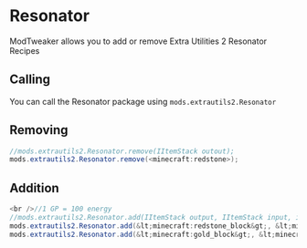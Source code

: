 # Resonator

ModTweaker allows you to add or remove Extra Utilities 2 Resonator Recipes

## Calling

You can call the Resonator package using `mods.extrautils2.Resonator`

## Removing

```JAVA
//mods.extrautils2.Resonator.remove(IItemStack outout);
mods.extrautils2.Resonator.remove(<minecraft:redstone>);
```

## Addition

```JAVA
<br />//1 GP = 100 energy
//mods.extrautils2.Resonator.add(IItemStack output, IItemStack input, int energy, @Optional boolean addOwnerTag);
mods.extrautils2.Resonator.add(&lt;minecraft:redstone_block&gt;, &lt;minecraft:gold_block&gt;, 100);
mods.extrautils2.Resonator.add(&lt;minecraft:gold_block&gt;, &lt;minecraft:iron_block&gt;, 200, false);
```